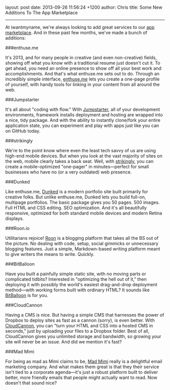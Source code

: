 layout: post
date: 2013-09-26 11:56:24 +1200
author: Chris
title: Some New Additions To The App Marketplace


----

<!-- excerpt -->

At iwantmyname, we're always looking to add great services to our [app marketplace](https://iwantmyname.com/services). And in these past few months, we've made a bunch of additions:

<!-- /excerpt -->

###enthuse.me

It's 2013, and for many people in creative (and even non-creative) fields, showing off what you know with a traditional resume just doesn't cut it. To get ahead, you need an online presence to show off all your best work and accomplishments. And that's what enthuse.me sets out to do. Through an incredibly simple interface, [enthuse.me][1] lets you create a one-page profile of yourself, with handy tools for linking in your content from all around the web. 

###Jumpstarter

It's all about "coding with flow." With [Jumpstarter][2], all of your development environments, framework installs deployment and hosting are wrapped into a nice, tidy package. And with the ability to instantly clone/fork your entire application state, you can experiment and play with apps just like you can on GitHub today.

###strikingly

We're to the point know where even the least tech savvy of us are using high-end mobile devices. But when you look at the vast majority of sites on the web, mobile clearly takes a back seat. Well, with [strikingly][3], you can create a mobile-optimized "one-pager" in minutes—perfect for small businesses who have no (or a very outdated) web presence.

###Dunked

Like enthuse.me, [Dunked][4] is a modern portfolio site built primarily for creative folks. But unlike enthuse.me, Dunked lets you build full-on, multipage portfolios. The basic package gives you 50 pages. 500 images. Full HTML and CSS editing. SEO optimization. And it's all beautifully responsive, optimized for both standard mobile devices and modern Retina displays. 

###Roon.io

Utilitarians rejoice! [Roon][5] is a blogging platform that takes all the BS out of the picture. No dealing with code, setup, social gimmicks or unnecessary blogging features. Just a simple, Markdown-based writing platform meant to give writers the means to write. Quickly. 

###BitBalloon

Have you built a painfully simple static site, with no moving parts or complicated tidbits? Interested in "optimizing the hell out of it," then deploying it with possibly the world's easiest drag-and-drop deployment method—with working forms built with ordinary HTML? It sounds like [BitBalloon][6] is for you.

###CloudCannon

Having a CMS is nice. But having a simple CMS that harnesses the power of Dropbox to deploy sites as fast as a cannon (sorry), is even better. With [CloudCannon][7], you can "turn your HTML and CSS into a hosted CMS in seconds," just by uploading your files to a Dropbox folder. Best of all, CloudCannon gives you unlimited storage and bandwidth, so growing your site will never be an issue. And did we mention it's fast?

###Mad Mimi

For being as mad as Mimi claims to be, [Mad Mimi][8] really is a delightful email marketing company. And what makes them great is that they their service isn't tied to a corporate agenda—it's just a robust platform built to deliver better, more friendly emails that people might actually want to read. Now doesn't that sound nice?

[1]:https://iwantmyname.com/services/personal-profile/enthuse-me-custom-domains
[2]:https://iwantmyname.com/services/developer/jumpstarter-custom-domain
[3]:https://iwantmyname.com/services/website-builder/strikingly-custom-domain
[4]:https://iwantmyname.com/services/portfolio-hosting/dunked-custom-domain
[5]:https://iwantmyname.com/services/blog-hosting/roon-custom-domain
[6]:https://iwantmyname.com/services/developer/bitballoon-custom-domain
[7]:https://iwantmyname.com/services/developer/cloud-cannon-custom-domains
[8]:https://iwantmyname.com/services/marketing/madmimi-newsletter-custom-domain

